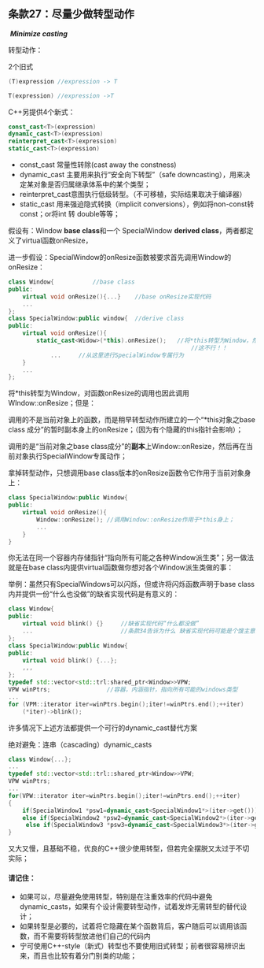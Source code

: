 ## 条款27：尽量少做转型动作

​	***Minimize casting***

转型动作：

2个旧式

```c++
(T)expression //expression -> T
```

```c++
T(expression) //expression ->T
```

C++另提供4个新式：

```c++
const_cast<T>(expression)
dynamic_cast<T>(expression)
reinterpret_cast<T>(expression)
static_cast<T>(expression)
```

+ const_cast 常量性转除(cast away the constness)
+ dynamic_cast 主要用来执行“安全向下转型”（safe downcasting），用来决定某对象是否归属继承体系中的某个类型；
+ reinterpret_cast意图执行低级转型。（不可移植，实际结果取决于编译器）
+ static_cast 用来强迫隐式转换（implicit conversions），例如将non-const转const；or将int 转 double等等；

假设有：Window **base class**和一个 SpecialWindow **derived class**，两者都定义了virtual函数onResize，

进一步假设：SpecialWindow的onResize函数被要求首先调用Window的onResize：

```c++
class Window{			//base class
public:
	virtual void onResize(){...} 	//base onResize实现代码
    ...
};
class SpecialWindow:public window{	//derive class
public:
	virtual	void onResize(){
        static_cast<Widow>(*this).onResize();	//将*this转型为Window，然后调用onResize
        											//这不行！！
        	... 	//从这里进行SpecialWindow专属行为
    }
    ...
};
```

将*this转型为Window，对函数onResize的调用也因此调用WIndow::onResize；但是：

调用的不是当前对象上的函数，而是稍早转型动作所建立的一个“*this对象之base class 成分”的暂时副本身上的onResize；（因为有个隐藏的this指针会影响）；

调用的是“当前对象之base class成分”的**副本**上Window::onResize，然后再在当前对象执行SpecialWindow专属动作；

拿掉转型动作，只想调用base class版本的onResize函数令它作用于当前对象身上：

```c++
class SpecialWindow:public Window{
public:
	virtual void onResize(){
		Window::onResize();	//调用Window::onResize作用于*this身上；
		...
	}
}
```

你无法在同一个容器内存储指针“指向所有可能之各种Window派生类”；另一做法就是在base class内提供virtual函数做你想对各个Window派生类做的事：

举例：虽然只有SpecialWindows可以闪烁，但或许将闪烁函数声明于base class内并提供一份“什么也没做”的缺省实现代码是有意义的：

```c++
class Window{
public:
	virtual void blink() {} 	//缺省实现代码“什么都没做”
	...							//条款34告诉为什么 缺省实现代码可能是个馊主意
};
class SpecialWindow:public Window{
public:
	virtual void blink() {...};
	,,,
};
typedef std::vector<std::trl:shared_ptr<Window>>VPW;
VPW winPtrs;				//容器，内涵指针，指向所有可能的windows类型
...
for (VPM::iterator iter=winPtrs.begin();iter!=winPtrs.end();++iter)
	(*iter)->blink();		
```

许多情况下上述方法都提供一个可行的dynamic_cast替代方案

绝对避免：连串（cascading）dynamic_casts

```c++
class Window{...};
...
typedef std::vector<std::trl::shared_ptr<Window>>VPW;
VPW winPtrs;
...
for(VPW::iterator iter=winPtrs.begin();iter!=winPtrs.end();++iter)
{
	if(SpecialWindow1 *psw1=dynamic_cast<SpecialWindow1*>(iter->get())){...}
    else if(SpecialWindow2 *psw2=dynamic_cast<SpecialWindow2*>(iter->get())){...}
     else if(SpecialWindow3 *psw3=dynamic_cast<SpecialWindow3*>(iter->get())){...}
}
```

又大又慢，且基础不稳，优良的C++很少使用转型，但若完全摆脱又太过于不切实际；

#### 请记住：

+ 如果可以，尽量避免使用转型，特别是在注重效率的代码中避免dynamic_casts，如果有个设计需要转型动作，试着发炸无需转型的替代设计；
+ 如果转型是必要的，试着将它隐藏在某个函数背后，客户随后可以调用该函数，而不需要将转型放进他们自己的代码内
+ 宁可使用C++-style（新式）转型也不要使用旧式转型；前者很容易辨识出来，而且也比较有着分门别类的功能；